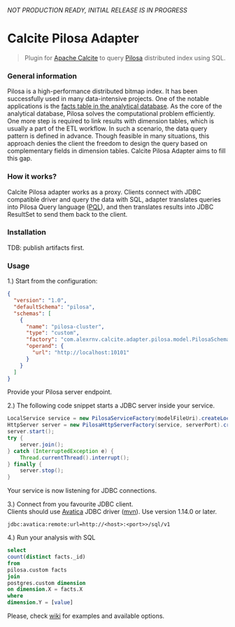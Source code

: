 *NOT PRODUCTION READY, INITIAL RELEASE IS IN PROGRESS*
# Calcite Pilosa Adapter
> Plugin for [Apache Calcite](http://calcite.apache.org/) to query [Pilosa](https://www.pilosa.com/) distributed index using SQL.

### General information
Pilosa is a high-performance distributed bitmap index. It has been successfully used in many data-intensive projects. 
One of the notable applications is the [facts table in the analytical database](https://www.pilosa.com/use-cases/retail-analytics/). 
As the core of the analytical database, Pilosa solves the computational problem efficiently. 
One more step is required to link results with dimension tables, which is usually a part of the ETL workflow. 
In such a scenario, the data query pattern is defined in advance. 
Though feasible in many situations, this approach denies the client the freedom to design the query based on complementary fields in dimension tables.
Calcite Pilosa Adapter aims to fill this gap.  

### How it works?
Calcite Pilosa adapter works as a proxy. Clients connect with JDBC compatible driver and query the data with SQL,
adapter translates queries into Pilosa Query language ([PQL](https://www.pilosa.com/docs/latest/query-language/)),
and then translates results into JDBC ResultSet to send them back to the client.


### Installation
TDB: publish artifacts first.  

### Usage 
1.) Start from the configuration:
```json
{
  "version": "1.0",
  "defaultSchema": "pilosa",
  "schemas": [
    {
      "name": "pilosa-cluster",
      "type": "custom",
      "factory": "com.alexrnv.calcite.adapter.pilosa.model.PilosaSchemaFactory",
      "operand": {
        "url": "http://localhost:10101"
      }
    }
  ]
} 
```     
Provide your Pilosa server endpoint.    

2.) The following code snippet starts a JDBC server inside your service.
```java
LocalService service = new PilosaServiceFactory(modelFileUri).createLocalService();
HttpServer server = new PilosaHttpServerFactory(service, serverPort).createHttpServer();
server.start();
try {
    server.join();
} catch (InterruptedException e) {
    Thread.currentThread().interrupt();
} finally {
    server.stop();
}
```
Your service is now listening for JDBC connections.

3.) Connect from you favourite JDBC client.    
Clients should use [Avatica](https://calcite.apache.org/avatica/) JDBC driver ([mvn](https://mvnrepository.com/artifact/org.apache.calcite.avatica/avatica)). Use version 1.14.0 or later.     
```
jdbc:avatica:remote:url=http://<host>:<port>>/sql/v1
``` 
4.) Run your analysis with SQL
```sql
select 
count(distinct facts._id)
from 
pilosa.custom facts
join
postgres.custom dimension
on dimension.X = facts.X
where 
dimension.Y = [value]
```
Please, check [wiki](https://github.com/alex-rnv/calcite-pilosa/wiki) for examples and available options.  


